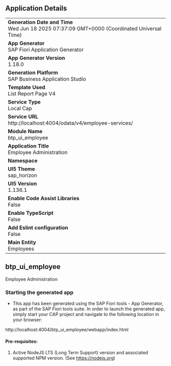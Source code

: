 ## Application Details
|               |
| ------------- |
|**Generation Date and Time**<br>Wed Jun 18 2025 07:37:09 GMT+0000 (Coordinated Universal Time)|
|**App Generator**<br>SAP Fiori Application Generator|
|**App Generator Version**<br>1.18.0|
|**Generation Platform**<br>SAP Business Application Studio|
|**Template Used**<br>List Report Page V4|
|**Service Type**<br>Local Cap|
|**Service URL**<br>http://localhost:4004/odata/v4/employee-services/|
|**Module Name**<br>btp_ui_employee|
|**Application Title**<br>Employee Administration|
|**Namespace**<br>|
|**UI5 Theme**<br>sap_horizon|
|**UI5 Version**<br>1.136.1|
|**Enable Code Assist Libraries**<br>False|
|**Enable TypeScript**<br>False|
|**Add Eslint configuration**<br>False|
|**Main Entity**<br>Employees|

## btp_ui_employee

Employee Administration

### Starting the generated app

-   This app has been generated using the SAP Fiori tools - App Generator, as part of the SAP Fiori tools suite.  In order to launch the generated app, simply start your CAP project and navigate to the following location in your browser:

http://localhost:4004/btp_ui_employee/webapp/index.html

#### Pre-requisites:

1. Active NodeJS LTS (Long Term Support) version and associated supported NPM version.  (See https://nodejs.org)


